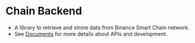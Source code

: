 # Chain Backend

* A library to retrieve and strore data from Binance Smart Chain network.
* See [Documents](./doc/readme.md) for more details about APIs and development.
